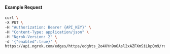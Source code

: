 <!-- Code generated for API Clients. DO NOT EDIT. -->

#### Example Request

```bash
curl \
-X PUT \
-H "Authorization: Bearer {API_KEY}" \
-H "Content-Type: application/json" \
-H "Ngrok-Version: 2" \
-d '{"enabled":true}' \
https://api.ngrok.com/edges/https/edghts_2o4XYn9oOAsl2xAZFXmSiLkpQm9/routes/edghtsrt_2o4XYoqnnsgqYHzUls7mgK6lYAQ/websocket_tcp_converter
```
